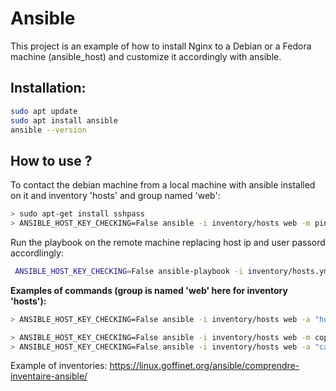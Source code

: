 # Ansible
This project is an example of how to install Nginx to a Debian or a Fedora machine (ansible_host) and customize it accordingly with ansible.  
## Installation:

```sh
sudo apt update
sudo apt install ansible
ansible --version
```

<!---
{::comment}  
# kubectl run flow-pod -i --tty --image debian:bullseye # --restart=Never -- bash
{:/comment}
--->

## How to use ?  

To contact the debian machine from a local machine with ansible installed on it and inventory 'hosts' and group named 'web':
```sh
> sudo apt-get install sshpass
> ANSIBLE_HOST_KEY_CHECKING=False ansible -i inventory/hosts web -m ping 
```
Run the playbook on the remote machine replacing host ip and user passord accordlingly: 
```sh
 ANSIBLE_HOST_KEY_CHECKING=False ansible-playbook -i inventory/hosts.yml playbook.yml --extra-vars="env=staging ansible_host=x.x.x.x ansible_ssh_user=admin ansible_ssh_pass=xxxxxx"
```

**Examples of commands (group is named 'web' here for inventory 'hosts'):** 
```sh
> ANSIBLE_HOST_KEY_CHECKING=False ansible -i inventory/hosts web -a "hostname -f"

> ANSIBLE_HOST_KEY_CHECKING=False ansible -i inventory/hosts web -m copy -a "src=hello.txt dest=/home/admin/hello.txt"
> ANSIBLE_HOST_KEY_CHECKING=False ansible -i inventory/hosts web -a "cat /home/admin/hello.txt"
```

Example of inventories: 
https://linux.goffinet.org/ansible/comprendre-inventaire-ansible/